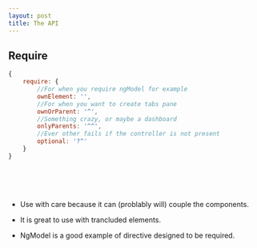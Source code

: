 ```yaml
---
layout: post
title: The API
---
```


## Require

```javascript
{
    require: {
        //For when you require ngModel for example
        ownElement: '',
        //For when you want to create tabs pane
        ownOrParent: '^',
        //Something crazy, or maybe a dashboard
        onlyParents: '^^',
        //Ever other fails if the controller is not present
        optional: '?^'
    }
}
```
<br><br><br>

* Use with care because it can (problably will) couple the components.

* It is great to use with trancluded elements.

* NgModel is a good example of directive designed to be required.
